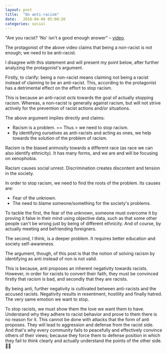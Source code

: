 ```yaml
---
layout: post
title:  "On anti-racism"
date:   2016-04-06 05:08:26
categories: social
---
```


"Are you racist? 'No' isn't a good enough answer" – [video](http://www.theguardian.com/commentisfree/video/2016/jan/13/marlon-james-are-you-racist-video).

The protagonist of the above video claims that being a non-racist is not enough; we need to be anti-racist.

I disagree with this statement and will present my point below, after further analyzing the protagonist's argument.

Firstly, to clarify: being a non-racist means claiming not being a racist instead of claiming to be an anti-racist. This, according to the protagonist has a detrimental effect on the effort to stop racism.

This is because an anti-racist *acts* towards the goal of actually stopping racism. Whereas, a non-racist is generally against racism, but will not strive actively for the prevention of racist actions and/or situations.

The above argument implies directly and claims:

* Racism is a problem. == Thus > we need to stop racism.
* By identifying ourselves as anti-racists and acting as ones, we help towards the solution of the problem of racism.

Racism is the biased animosity towards a different race (as race we can also identify ethnicity). It has many forms, and we are and will be focusing on xenophobia.

Racism causes social unrest. Discrimination creates discontent and tension in the society.

In order to stop racism, we need to find the roots of the problem. Its causes are:

* Fear of the unknown.
* The need to blame someone/something for the society's problems.

To tackle the first, the fear of the unknown, someone must overcome it by proving it false in their mind using objective data, such as that some other people can't be wrong just by being of different ethnicity. And of course, by actually meeting and befriending foreigners.

The second, I think, is a deeper problem. It requires better education and society self-awareness.

The argument, though, of this post is that the notion of solving racism by identifying as anti instead of non is not valid.

This is because, anti proposes an inherent negativity towards racists. However, in order for racists to convert their faith, they must be convinced firstly that racism is bad, and secondly that they are racists.

By being anti, further negativity is cultivated between anti-racists and the accused racists. Negativity results in resentment, hostility and finally hatred. The very same emotion we want to stop.

To stop racists, we must show them the love we want them to have. Understand why they adhere to racist behavior and prove to them there is no reason for it. This cannot be done with attacks that the form of anti proposes. They will lead to aggression and defense from the racist side. And that's why every community fails to peacefully and effectively convince others of their views; because they force them to defense position in which they fail to think clearly and actually understand the points of the other side.

